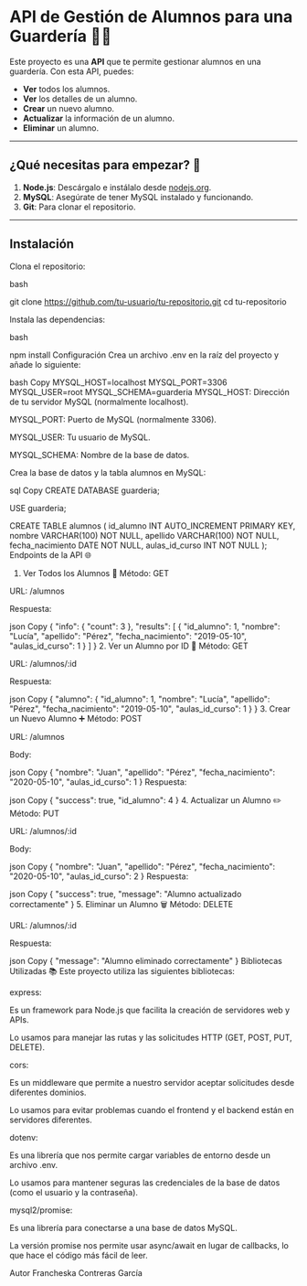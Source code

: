 # API de Gestión de Alumnos para una Guardería 🏫👶

Este proyecto es una **API** que te permite gestionar alumnos en una guardería. Con esta API, puedes:

- **Ver** todos los alumnos.
- **Ver** los detalles de un alumno.
- **Crear** un nuevo alumno.
- **Actualizar** la información de un alumno.
- **Eliminar** un alumno.

---

## **¿Qué necesitas para empezar?**  🚀

1. **Node.js**: Descárgalo e instálalo desde [nodejs.org](https://nodejs.org/).
2. **MySQL**: Asegúrate de tener MySQL instalado y funcionando.
3. **Git**: Para clonar el repositorio.

---

## **Instalación**

Clona el repositorio:

bash

git clone https://github.com/tu-usuario/tu-repositorio.git
cd tu-repositorio

Instala las dependencias:

bash

npm install
Configuración
Crea un archivo .env en la raíz del proyecto y añade lo siguiente:

bash
Copy
MYSQL_HOST=localhost
MYSQL_PORT=3306
MYSQL_USER=root
MYSQL_SCHEMA=guarderia
MYSQL_HOST: Dirección de tu servidor MySQL (normalmente localhost).

MYSQL_PORT: Puerto de MySQL (normalmente 3306).

MYSQL_USER: Tu usuario de MySQL.

MYSQL_SCHEMA: Nombre de la base de datos.

Crea la base de datos y la tabla alumnos en MySQL:

sql
Copy
CREATE DATABASE guarderia;

USE guarderia;

CREATE TABLE alumnos (
    id_alumno INT AUTO_INCREMENT PRIMARY KEY,
    nombre VARCHAR(100) NOT NULL,
    apellido VARCHAR(100) NOT NULL,
    fecha_nacimiento DATE NOT NULL,
    aulas_id_curso INT NOT NULL
);
Endpoints de la API 🌐
1. Ver Todos los Alumnos 👥
Método: GET

URL: /alumnos

Respuesta:

json
Copy
{
    "info": { "count": 3 },
    "results": [
        {
            "id_alumno": 1,
            "nombre": "Lucía",
            "apellido": "Pérez",
            "fecha_nacimiento": "2019-05-10",
            "aulas_id_curso": 1
        }
    ]
}
2. Ver un Alumno por ID 👤
Método: GET

URL: /alumnos/:id

Respuesta:

json
Copy
{
    "alumno": {
        "id_alumno": 1,
        "nombre": "Lucía",
        "apellido": "Pérez",
        "fecha_nacimiento": "2019-05-10",
        "aulas_id_curso": 1
    }
}
3. Crear un Nuevo Alumno ➕
Método: POST

URL: /alumnos

Body:

json
Copy
{
    "nombre": "Juan",
    "apellido": "Pérez",
    "fecha_nacimiento": "2020-05-10",
    "aulas_id_curso": 1
}
Respuesta:

json
Copy
{
    "success": true,
    "id_alumno": 4
}
4. Actualizar un Alumno ✏️
Método: PUT

URL: /alumnos/:id

Body:

json
Copy
{
    "nombre": "Juan",
    "apellido": "Pérez",
    "fecha_nacimiento": "2020-05-10",
    "aulas_id_curso": 2
}
Respuesta:

json
Copy
{
    "success": true,
    "message": "Alumno actualizado correctamente"
}
5. Eliminar un Alumno 🗑️
Método: DELETE

URL: /alumnos/:id

Respuesta:

json
Copy
{
    "message": "Alumno eliminado correctamente"
}
Bibliotecas Utilizadas 📚
Este proyecto utiliza las siguientes bibliotecas:

express:

Es un framework para Node.js que facilita la creación de servidores web y APIs.

Lo usamos para manejar las rutas y las solicitudes HTTP (GET, POST, PUT, DELETE).

cors:

Es un middleware que permite a nuestro servidor aceptar solicitudes desde diferentes dominios.

Lo usamos para evitar problemas cuando el frontend y el backend están en servidores diferentes.

dotenv:

Es una librería que nos permite cargar variables de entorno desde un archivo .env.

Lo usamos para mantener seguras las credenciales de la base de datos (como el usuario y la contraseña).

mysql2/promise:

Es una librería para conectarse a una base de datos MySQL.

La versión promise nos permite usar async/await en lugar de callbacks, lo que hace el código más fácil de leer.

Autor
Francheska Contreras García






